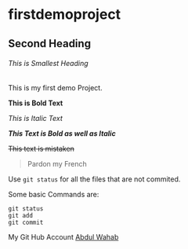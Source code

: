 # firstdemoproject

## Second Heading

###### This is Smallest Heading

This is my first demo Project.

**This is Bold Text**

*This is Italic Text*

***This Text is Bold as well as Italic***

~~This text is mistaken~~

> Pardon my French

Use `git status` for all the files that are not commited.

Some basic Commands are:
```
git status
git add
git commit
```
My Git Hub Account [Abdul Wahab](https://github.com/AbdulWahab3630)
